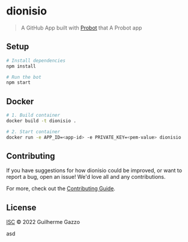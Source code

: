 # dionisio

> A GitHub App built with [Probot](https://github.com/probot/probot) that A Probot app

## Setup

```sh
# Install dependencies
npm install

# Run the bot
npm start
```

## Docker

```sh
# 1. Build container
docker build -t dionisio .

# 2. Start container
docker run -e APP_ID=<app-id> -e PRIVATE_KEY=<pem-value> dionisio
```

## Contributing

If you have suggestions for how dionisio could be improved, or want to report a bug, open an issue! We'd love all and any contributions.

For more, check out the [Contributing Guide](CONTRIBUTING.md).

## License

[ISC](LICENSE) © 2022 Guilherme Gazzo

asd
